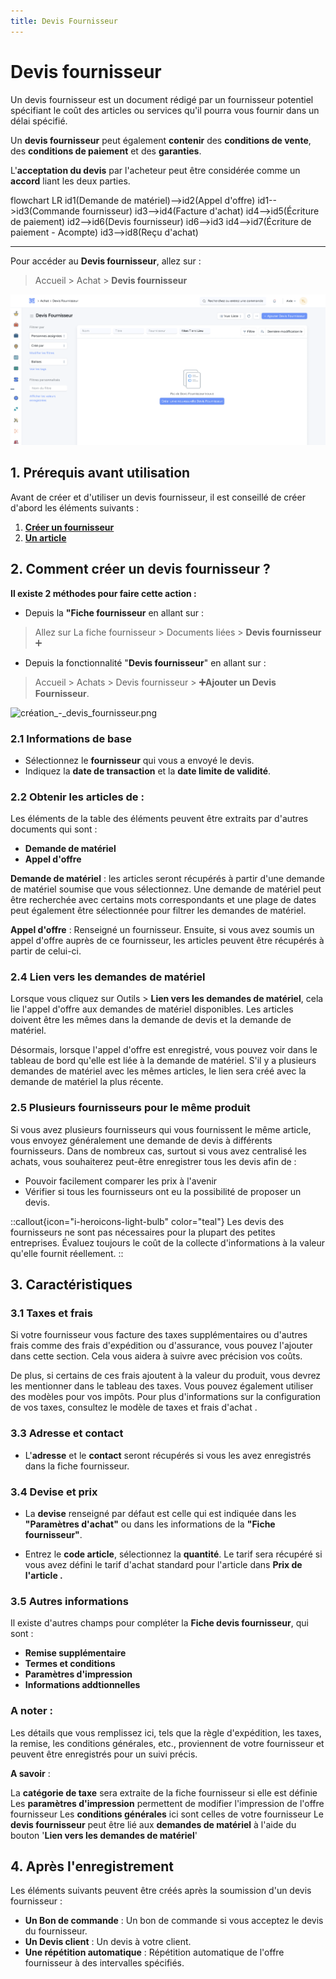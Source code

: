 ```yaml
---
title: Devis Fournisseur
---
```


# Devis fournisseur
Un devis fournisseur est un document rédigé par un fournisseur potentiel spécifiant le coût des articles ou services qu'il pourra vous fournir dans un délai spécifié.

Un **devis fournisseur** peut également **contenir** des **conditions de vente**, des **conditions de paiement** et des **garanties**. 

L'**acceptation du devis** par l'acheteur peut être considérée comme un **accord** liant les deux parties.

<mermaid>
flowchart LR
	id1(Demande de matériel)-->id2(Appel d'offre)
  id1-->id3(Commande fournisseur)
  id3-->id4(Facture d'achat)
  id4-->id5(Écriture de paiement)
  id2-->id6(Devis fournisseur)
  id6-->id3
  id4-->id7(Écriture de paiement - Acompte)
  id3-->id8(Reçu d'achat)
</mermaid>

---

Pour accéder au **Devis fournisseur**, allez sur :
> Accueil > Achat > **Devis fournisseur**

![liste_-_devis_fournisseur.png](/content/achats/supplier-quote/liste_-_devis_fournisseur.png)

## 1. Prérequis avant utilisation

Avant de créer et d'utiliser un devis fournisseur, il est conseillé de créer d'abord les éléments suivants :

1. **[Créer un fournisseur](/dokos/parametrage/fournisseurs)**
2. **[Un article](/dokos/parametrage/articles)**

## 2. Comment créer un devis fournisseur ?

**Il existe 2 méthodes pour faire cette action :**
- Depuis la **"Fiche fournisseur** en allant sur :

> Allez sur La fiche fournisseur > Documents liées > **Devis fournisseur** :heavy_plus_sign:

- Depuis la fonctionnalité "**Devis fournisseur**" en allant sur :

> Accueil > Achats > Devis fournisseur > **:heavy_plus_sign:Ajouter un Devis Fournisseur**.

![création_-_devis_fournisseur.png](/content/achats/supplier-quote/création_-_devis_fournisseur.png)

### 2.1 Informations de base

- Sélectionnez le **fournisseur** qui vous a envoyé le devis.
- Indiquez la **date de transaction** et la **date limite de validité**.

### 2.2 Obtenir les articles de :

Les éléments de la table des éléments peuvent être extraits par d'autres documents qui sont :

- **Demande de matériel**
- **Appel d'offre**

**Demande de matériel** : les articles seront récupérés à partir d'une demande de matériel soumise que vous sélectionnez. Une demande de matériel peut être recherchée avec certains mots correspondants et une plage de dates peut également être sélectionnée pour filtrer les demandes de matériel.

**Appel d'offre** : Renseigné un fournisseur. Ensuite, si vous avez soumis un appel d'offre auprès de ce fournisseur, les articles peuvent être récupérés à partir de celui-ci.

### 2.4 Lien vers les demandes de matériel
Lorsque vous cliquez sur Outils > **Lien vers les demandes de matériel**, cela lie l'appel d'offre aux demandes de matériel disponibles. Les articles doivent être les mêmes dans la demande de devis et la demande de matériel.

Désormais, lorsque l'appel d'offre est enregistré, vous pouvez voir dans le tableau de bord qu'elle est liée à la demande de matériel. S'il y a plusieurs demandes de matériel avec les mêmes articles, le lien sera créé avec la demande de matériel la plus récente.

### 2.5 Plusieurs fournisseurs pour le même produit

Si vous avez plusieurs fournisseurs qui vous fournissent le même article, vous envoyez généralement une demande de devis à différents fournisseurs. Dans de nombreux cas, surtout si vous avez centralisé les achats, vous souhaiterez peut-être enregistrer tous les devis afin de :

- Pouvoir facilement comparer les prix à l'avenir
- Vérifier si tous les fournisseurs ont eu la possibilité de proposer un devis.

::callout{icon="i-heroicons-light-bulb" color="teal"}
Les devis des fournisseurs ne sont pas nécessaires pour la plupart des petites entreprises. Évaluez toujours le coût de la collecte d'informations à la valeur qu'elle fournit réellement.
::

## 3. Caractéristiques

### 3.1 Taxes et frais 
Si votre fournisseur vous facture des taxes supplémentaires ou d'autres frais comme des frais d'expédition ou d'assurance, vous pouvez l'ajouter dans cette section. Cela vous aidera à suivre avec précision vos coûts. 

De plus, si certains de ces frais ajoutent à la valeur du produit, vous devrez les mentionner dans le tableau des taxes. Vous pouvez également utiliser des modèles pour vos impôts. Pour plus d'informations sur la configuration de vos taxes, consultez le modèle de taxes et frais d'achat .

### 3.3 Adresse et contact
- L'**adresse** et le **contact** seront récupérés si vous les avez enregistrés dans la fiche fournisseur.

### 3.4 Devise et prix

- La **devise** renseigné par défaut est celle qui est indiquée dans les **"Paramètres d'achat"** ou dans les informations de la **"Fiche fournisseur"**.

- Entrez le **code article**, sélectionnez la **quantité**. Le tarif sera récupéré si vous avez défini le tarif d'achat standard pour l'article dans **Prix de l'article .**

### 3.5 Autres informations

Il existe d'autres champs pour compléter la **Fiche devis fournisseur**, qui sont :

- **Remise supplémentaire**
- **Termes et conditions**
- **Paramètres d'impression**
- **Informations addtionnelles**

### A noter :
Les détails que vous remplissez ici, tels que la règle d'expédition, les taxes, la remise, les conditions générales, etc., proviennent de votre fournisseur et peuvent être enregistrés pour un suivi précis.

**A savoir** :

La **catégorie de taxe** sera extraite de la fiche fournisseur si elle est définie
Les **paramètres d'impression** permettent de modifier l'impression de l'offre fournisseur
Les **conditions générales** ici sont celles de votre fournisseur
Le **devis fournisseur** peut être lié aux **demandes de matériel** à l'aide du bouton '**Lien vers les demandes de matériel**'

## 4. Après l'enregistrement 
Les éléments suivants peuvent être créés après la soumission d'un devis fournisseur :

- **Un Bon de commande** : Un bon de commande si vous acceptez le devis du fournisseur.
- **Un Devis client** : Un devis à votre client.
- **Une répétition automatique** : Répétition automatique de l'offre fournisseur à des intervalles spécifiés.